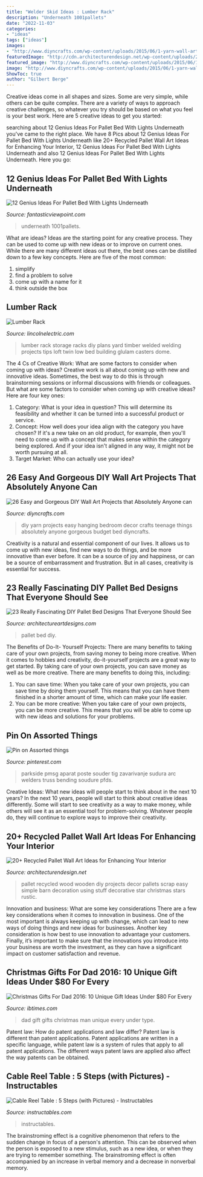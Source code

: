 ```yaml
---
title: "Welder Skid Ideas : Lumber Rack"
description: "Underneath 1001pallets"
date: "2022-11-03"
categories:
- "ideas"
tags: ["ideas"]
images:
- "http://www.diyncrafts.com/wp-content/uploads/2015/06/1-yarn-wall-art.jpg"
featuredImage: "http://cdn.architecturendesign.net/wp-content/uploads/2015/06/AD-Pallet-Wall-Art-21.jpg"
featured_image: "http://www.diyncrafts.com/wp-content/uploads/2015/06/1-yarn-wall-art.jpg"
image: "http://www.diyncrafts.com/wp-content/uploads/2015/06/1-yarn-wall-art.jpg"
ShowToc: true
author: "Gilbert Berge"
---
```



Creative ideas come in all shapes and sizes. Some are very simple, while others can be quite complex. There are a variety of ways to approach creative challenges, so whatever you try should be based on what you feel is your best work. Here are 5 creative ideas to get you started: 

	

		
searching about 12 Genius Ideas For Pallet Bed With Lights Underneath you've came to the right place. We have 8 Pics about 12 Genius Ideas For Pallet Bed With Lights Underneath like 20+ Recycled Pallet Wall Art Ideas for Enhancing Your Interior, 12 Genius Ideas For Pallet Bed With Lights Underneath and also 12 Genius Ideas For Pallet Bed With Lights Underneath. Here you go:
		
    
## 12 Genius Ideas For Pallet Bed With Lights Underneath

<img loading=lazy src="http://www.fantasticviewpoint.com/wp-content/uploads/2016/08/1001pallets.com-king-size-pallet-bed-634x476.jpeg" onerror="this.onerror=null;this.src='https://tse2.mm.bing.net/th?id=OIP.yU3P3u8ZFE77VYPuHUCgAAHaFj&amp;pid=15.1';" alt="12 Genius Ideas For Pallet Bed With Lights Underneath">

_Source: fantasticviewpoint.com_

>underneath 1001pallets. 

	

What are ideas?
Ideas are the starting point for any creative process. They can be used to come up with new ideas or to improve on current ones. While there are many different ideas out there, the best ones can be distilled down to a few key concepts. Here are five of the most common:
1. simplify
2. find a problem to solve
3. come up with a name for it
4. think outside the box

    
## Lumber Rack

<img loading=lazy src="https://www.lincolnelectric.com/en-us/education-center/PublishingImages/ArticleImages/lumberrack_large.jpg" onerror="this.onerror=null;this.src='https://tse1.mm.bing.net/th?id=OIP.pB_PbGRpvsvqc-dQl6WhMwHaJ4&amp;pid=15.1';" alt="Lumber Rack">

_Source: lincolnelectric.com_

>lumber rack storage racks diy plans yard timber welded welding projects tips loft twin low bed building glulam casters dome. 

	

The 4 Cs of Creative Work: What are some factors to consider when coming up with ideas?
Creative work is all about coming up with new and innovative ideas. Sometimes, the best way to do this is through brainstorming sessions or informal discussions with friends or colleagues. But what are some factors to consider when coming up with creative ideas? Here are four key ones:
1. Category: What is your idea in question? This will determine its feasibility and whether it can be turned into a successful product or service.
2. Concept: How well does your idea align with the category you have chosen? If it's a new take on an old product, for example, then you'll need to come up with a concept that makes sense within the category being explored. And if your idea isn't aligned in any way, it might not be worth pursuing at all.
3. Target Market: Who can actually use your idea?

    
## 26 Easy And Gorgeous DIY Wall Art Projects That Absolutely Anyone Can

<img loading=lazy src="http://www.diyncrafts.com/wp-content/uploads/2015/06/1-yarn-wall-art.jpg" onerror="this.onerror=null;this.src='https://tse3.mm.bing.net/th?id=OIP.so4QlYUarv-gu-1pZPxsjwHaLe&amp;pid=15.1';" alt="26 Easy and Gorgeous DIY Wall Art Projects that Absolutely Anyone can">

_Source: diyncrafts.com_

>diy yarn projects easy hanging bedroom decor crafts teenage things absolutely anyone gorgeous budget bed diyncrafts. 

	

Creativity is a natural and essential component of our lives. It allows us to come up with new ideas, find new ways to do things, and be more innovative than ever before. It can be a source of joy and happiness, or can be a source of embarrassment and frustration. But in all cases, creativity is essential for success.

    
## 23 Really Fascinating DIY Pallet Bed Designs That Everyone Should See

<img loading=lazy src="http://www.architectureartdesigns.com/wp-content/uploads/2016/05/2-94.jpg" onerror="this.onerror=null;this.src='https://tse3.mm.bing.net/th?id=OIP.BMOIsOKR_acUc0we5FbXkgHaFj&amp;pid=15.1';" alt="23 Really Fascinating DIY Pallet Bed Designs That Everyone Should See">

_Source: architectureartdesigns.com_

>pallet bed diy. 

	

The Benefits of Do-It- Yourself Projects: There are many benefits to taking care of your own projects, from saving money to being more creative.
When it comes to hobbies and creativity, do-it-yourself projects are a great way to get started. By taking care of your own projects, you can save money as well as be more creative. There are many benefits to doing this, including: 
1. You can save time: When you take care of your own projects, you can save time by doing them yourself. This means that you can have them finished in a shorter amount of time, which can make your life easier. 
2. You can be more creative: When you take care of your own projects, you can be more creative. This means that you will be able to come up with new ideas and solutions for your problems. 

    
## Pin On Assorted Things

<img loading=lazy src="https://i.pinimg.com/736x/41/1e/7f/411e7f5bd0bcabf3a6409cdb0fc541df.jpg" onerror="this.onerror=null;this.src='https://tse4.mm.bing.net/th?id=OIP.ZrjY3cSQvqYS_32UNkNeWQHaEK&amp;pid=15.1';" alt="Pin on Assorted things">

_Source: pinterest.com_

>parkside pmsg aparat poste souder tig zavarivanje sudura arc welders truss bending soudure pfds. 

	

Creative Ideas: What new ideas will people start to think about in the next 10 years?
In the next 10 years, people will start to think about creative ideas differently. Some will start to see creativity as a way to make money, while others will see it as an essential tool for problem-solving. Whatever people do, they will continue to explore ways to improve their creativity.

    
## 20+ Recycled Pallet Wall Art Ideas For Enhancing Your Interior

<img loading=lazy src="http://cdn.architecturendesign.net/wp-content/uploads/2015/06/AD-Pallet-Wall-Art-21.jpg" onerror="this.onerror=null;this.src='https://tse3.mm.bing.net/th?id=OIP.3C8x5tYQ9jlOBhzSqkxUowHaJ4&amp;pid=15.1';" alt="20+ Recycled Pallet Wall Art Ideas for Enhancing Your Interior">

_Source: architecturendesign.net_

>pallet recycled wood wooden diy projects decor pallets scrap easy simple barn decoration using stuff decorative star christmas stars rustic. 

	

Innovation and business: What are some key considerations
There are a few key considerations when it comes to innovation in business. One of the most important is always keeping up with change, which can lead to new ways of doing things and new ideas for businesses. Another key consideration is how best to use innovation to advantage your customers. Finally, it’s important to make sure that the innovations you introduce into your business are worth the investment, as they can have a significant impact on customer satisfaction and revenue.

    
## Christmas Gifts For Dad 2016: 10 Unique Gift Ideas Under $80 For Every

<img loading=lazy src="https://s1.ibtimes.com/sites/www.ibtimes.com/files/styles/embed/public/2016/12/16/dad-gift-guide-4.png" onerror="this.onerror=null;this.src='https://tse3.mm.bing.net/th?id=OIP.XS_ZX6jRcL7h9vk5TN1rYAHaJ4&amp;pid=15.1';" alt="Christmas Gifts For Dad 2016: 10 Unique Gift Ideas Under $80 For Every">

_Source: ibtimes.com_

>dad gift gifts christmas man unique every under type. 

	

Patent law: How do patent applications and law differ?
Patent law is different than patent applications. Patent applications are written in a specific language, while patent law is a system of rules that apply to all patent applications. The different ways patent laws are applied also affect the way patents can be obtained.

    
## Cable Reel Table : 5 Steps (with Pictures) - Instructables

<img loading=lazy src="https://content.instructables.com/ORIG/F64/4SP1/IB8I7P7C/F644SP1IB8I7P7C.jpg?frame=1&amp;width=2100" onerror="this.onerror=null;this.src='https://tse4.mm.bing.net/th?id=OIP.lTN8li1aKastdSuz7U0xzAHaNK&amp;pid=15.1';" alt="Cable Reel Table : 5 Steps (with Pictures) - Instructables">

_Source: instructables.com_

>instructables. 

	

The brainstroming effect is a cognitive phenomenon that refers to the sudden change in focus of a person's attention. This can be observed when the person is exposed to a new stimulus, such as a new idea, or when they are trying to remember something. The brainstroming effect is often accompanied by an increase in verbal memory and a decrease in nonverbal memory.

